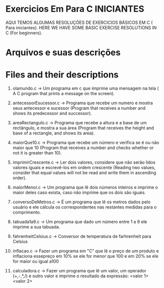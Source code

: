 # Exercicios Em Para C INICIANTES
AQUI TEMOS ALGUMAS RESOLUÇÕES DE EXERCICIOS BÁSICOS EM C ( Para iniciantes).
HERE WE HAVE SOME BASIC EXERCISE RESOLUTIONS IN C (For beginners).

# Arquivos e suas descrições
# Files and their descriptions



1. olamundo.c -> Um programa em c que imprime uma mensagem na tela
                 ( A C program that prints a message on the screen).
2. antecessorEsucessor.c -> Programa que recebe um numero e mostra seus antecessor e sucessor 
                            (Program that receives a number and shows its predecessor and successor).
3. areaRectangulo.c -> Programa que recebe a altura e a base de um rectângulo, e mostra a sua área 
                      (Program that receives the height and base of a rectangle, and shows its area).
4. maiorQue10.c -> Programa que recebe um número e verifica se é ou não maior que 10 
                  (Program that receives a number and checks whether or not it is greater than 10).
5. imprimirCrescente.c -> Ler dois valores, considere que não serão lidos valores iguais e escrevê-los em ordem crescente
                          (Reading two values, consider that equal values will not be read and write them in ascending order).

6. maiorMenor.c -> Um programa que lê dois números inteiros e imprime o maior deles caso exista, caso não imprime que os dois são iguais.

8. conversoDeMetros.c -> É um programa que lê os metros dados pelo usuário e ele cálcula os correspondentes nas restantes medidas para o comprimento.

9. tabuada1a9.c -> Um programa que dado um número entre 1 a 9  ele imprime a sua tabuada.

10. fahrenheitCelsius.c -> Conversor de temperatura de farhrenheit para Celsius 

11. inflacao.c -> Fazer  um  programa  em  "C"  que  lê  o  preço  de  um  produto  e  inflaciona  essepreço em 10% se ele for menor que 100 e em 20% se ele for maior ou igual a100


12. calculadora.c -> Fazer um programa que lê um valor, um operador (+,-,*,/) e outro valor e imprime o resultado da expressão: <valor 1> <operador> <valor 2>